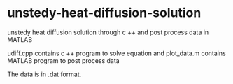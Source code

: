 # unstedy-heat-diffusion-solution
unstedy heat diffusion solution through c ++ and post process data in MATLAB



udiff.cpp contains c ++ program to solve equation and plot_data.m contains MATLAB program to post process data

The data is in .dat format.
